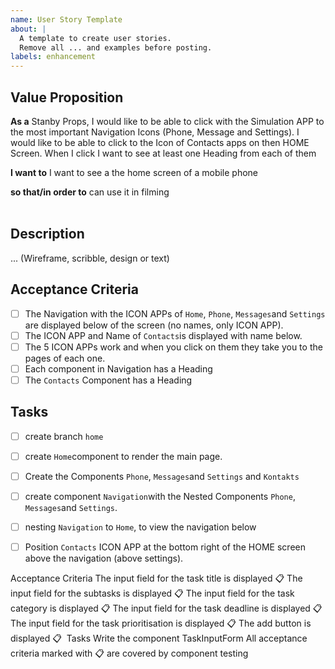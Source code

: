 ```yaml
---
name: User Story Template
about: |
  A template to create user stories.
  Remove all ... and examples before posting.
labels: enhancement
---
```


## Value Proposition

**As a** Stanby Props, I would like to be able to click with the Simulation APP to the most important Navigation Icons (Phone, Message and Settings). I would like to be able to click to the Icon of Contacts apps on then HOME Screen. When I click I want to see at least one Heading from each of them 

**I want to** I want to see a the home screen of a mobile phone

**so that/in order to** can use it in filming  
​

## Description

... (Wireframe, scribble, design or text)
​

## Acceptance Criteria

- [ ] The Navigation with the ICON APPs of `Home`, `Phone`, `Messages`and `Settings` are displayed below of the screen (no names, only ICON APP).
- [ ] The ICON APP and Name of `Contacts`is displayed with name below.
- [ ] The 5 ICON APPs work and when you click on them they take you to the pages of each one.
- [ ] Each component in Navigation has a Heading
- [ ] The `Contacts` Component has a Heading

## Tasks

- [ ] create branch `home`
- [ ] create `Home`component to render the main page.
- [ ] Create the Components `Phone`, `Messages`and `Settings` and `Kontakts`
- [ ] create component `Navigation`with the Nested Components `Phone`, `Messages`and `Settings`.
- [ ] nesting `Navigation` to `Home`, to view the navigation below 
- [ ] Position `Contacts` ICON APP at the bottom right of the HOME screen above the navigation (above settings).






Acceptance Criteria
 The input field for the task title is displayed 📋
 The input field for the subtasks is displayed 📋
 The input field for the task category is displayed 📋
 The input field for the task deadline is displayed 📋
 The input field for the task prioritisation is displayed 📋
 The add button is displayed 📋 
​
Tasks
 Write the component TaskInputForm
 All acceptance criteria marked with 📋 are covered by component testing